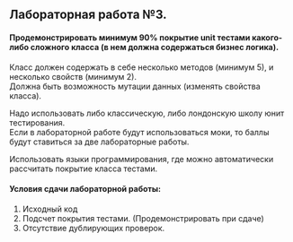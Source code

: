 ## Лабораторная работа №3.  

#### Продемонстрировать минимум 90% покрытие unit тестами какого-либо сложного класса (в нем должна содержаться бизнес логика).  
Класс должен содержать в себе несколько методов (минимум 5), и несколько свойств (минимум 2).  
Должна быть возможность мутации данных (изменять свойства класса).  

Надо использовать либо классическую, либо лондонскую школу юнит тестирования.  
Если в лабораторной работе будут использоваться моки, то баллы будут ставиться за две лабораторные работы.  

Использовать языки программирования, где можно автоматически рассчитать покрытие класса тестами.  


#### Условия сдачи лабораторной работы:  
1) Исходный код  
2) Подсчет покрытия тестами. (Продемонстрировать при сдаче)  
3) Отсутствие дублирующих проверок.  
